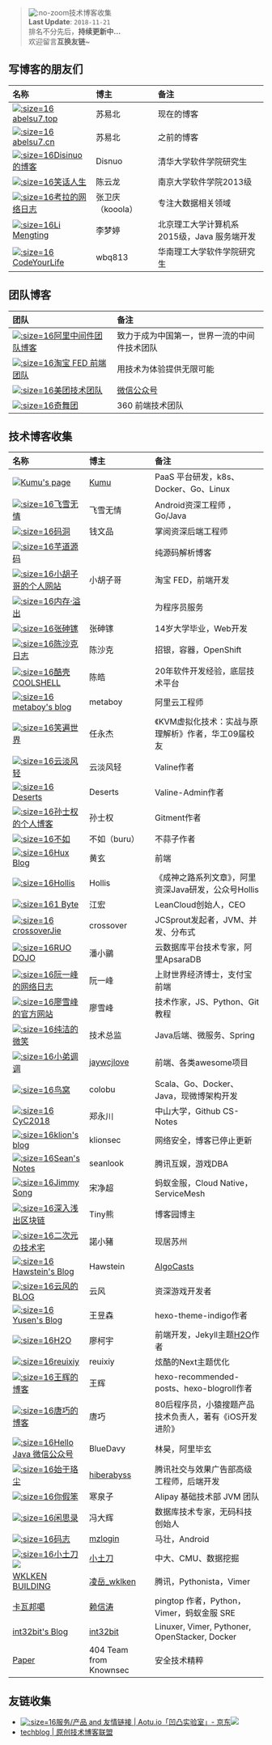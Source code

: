 > ![](https://notes.abelsu7.top/_media/hexo.svg ':no-zoom')技术博客收集 <br>
> **Last Update**: `2018-11-21` <br>
> 排名不分先后，**持续更新中…** <br>
> 欢迎留言**互换友链**~

## 写博客的朋友们

| 名称 | 博主 | 备注 |
| :-- | :-- | :-- |
| [![](logo/abelsu7.ico ':size=16')abelsu7.top](https://abelsu7.top) | 苏易北 | 现在的博客 |
| [![](logo/abelsu7.ico ':size=16')abelsu7.cn](https://abelsu7.cn) | 苏易北 | 之前的博客 |
| [![](logo/disinuo.png ':size=16')Disinuo的博客](https://disinuo.me) | Disnuo | 清华大学软件学院研究生 |
| [![](logo/cylong.ico ':size=16')笑话人生](http://www.cylong.com) | 陈云龙 | 南京大学软件学院2013级 |
| [![](logo/kooola.png ':size=16')考拉的网络日志](https://www.kooola.com) | 张卫庆（kooola） | 专注大数据相关领域 |
| [![](logo/limengting.ico ':size=16')Li Mengting](https://limengting.site) | 李梦婷 | 北京理工大学计算机系2015级，Java 服务端开发 |
| [![](logo/codeyourlife.ico ':size=16')CodeYourLife](http://codeyourlife.cn/index.html) | wbq813 | 华南理工大学软件学院研究生 |

## 团队博客

| 团队 | 备注 |
| :-- | :-- |
| [![](logo/aliware.ico ':size=16')阿里中间件团队博客](http://jm.taobao.org/)<img src='https://notes.abelsu7.top/_media/star.svg' alt data-no-zoom></img> | 致力于成为中国第一，世界一流的中间件技术团队 |
| [![](logo/taobaofed.ico ':size=16')淘宝 FED 前端团队](http://taobaofed.org/) | 用技术为体验提供无限可能 |
| [![](logo/meituan.ico ':size=16')美团技术团队](https://tech.meituan.com/) | [微信公众号](https://tech.meituan.com/about) |
| [![](logo/360.ico ':size=16')奇舞团](https://75team.com/post/list) | 360 前端技术团队 |

## 技术博客收集

| 名称 | 博主 | 备注 |
| :-- | :-- | :-- |
| [![](logo/linux.svg)Kumu's page](https://opskumu.com) | [Kumu](https://github.com/opskumu) | PaaS 平台研发，k8s、Docker、Go、Linux |
| [![](logo/flysnow.ico ':size=16')飞雪无情](https://www.flysnow.org)<img src='https://notes.abelsu7.top/_media/star.svg' alt data-no-zoom></img> | 飞雪无情 | Android资深工程师 ，Go/Java |
| [![](logo/madong.jpg ':size=16')码洞](https://zhuanlan.zhihu.com/codehole)<img src='https://notes.abelsu7.top/_media/star.svg' alt data-no-zoom></img> | 钱文品 | 掌阅资深后端工程师 |
| [![](logo/yudao.ico ':size=16')芋道源码](http://www.iocoder.cn) | | 纯源码解析博客 |
| [![](logo/barretlee.ico ':size=16')小胡子哥的个人网站](https://www.barretlee.com/)<img src='https://notes.abelsu7.top/_media/star.svg' alt data-no-zoom></img> | 小胡子哥 | 淘宝 FED，前端开发 |
| [![](logo/oom.ico ':size=16')内存·溢出](http://outofmemory.cn/#csdn) | | 为程序员服务 |
| [![](logo/zsj.ico ':size=16')张砷镓](http://zhangshenjia.com) | 张砷镓 | 14岁大学毕业，Web开发 |
| [![](logo/chenshake.ico ':size=16')陈沙克日志](http://www.chenshake.com/) | 陈沙克 | 招银，容器，OpenShift |
| [![](logo/coolshell.ico ':size=16')酷壳 COOLSHELL](https://coolshell.cn) | 陈皓 | 20年软件开发经验，底层技术平台 |
| [![](logo/metaboy.ico ':size=16')metaboy's blog](http://wangyuxiong.com) | metaboy | 阿里云工程师 |
| [![](logo/smilejay.jpg ':size=16')笑遍世界](http://smilejay.com)<img src='https://notes.abelsu7.top/_media/star.svg' alt data-no-zoom></img> | 任永杰 |《KVM虚拟化技术：实战与原理解析》作者，华工09届校友 |
| [![](logo/ioliu.jpg ':size=16')云淡风轻](https://ioliu.cn) | 云淡风轻 | Valine作者 |
| [![](logo/deserts.png ':size=16')Deserts](https://panjunwen.com) | Deserts | Valine-Admin作者 |
| [![](logo/imsun.ico ':size=16')孙士权的个人博客](https://imsun.net/posts/gitment-introduction/) | 孙士权 | Gitment作者 |
| [![](logo/ibruce.ico ':size=16')不如](http://ibruce.info/2015/04/04/busuanzi/) | 不如（buru）| 不蒜子作者 |
| [![](logo/hux.ico ':size=16')Hux Blog](http://huangxuan.me) | 黄玄 | 前端 |
| [![](logo/hollis.png ':size=16')Hollis](http://www.hollischuang.com)<img src='https://notes.abelsu7.top/_media/star.svg' alt data-no-zoom></img> | Hollis |《成神之路系列文章》，阿里资深Java研发，公众号Hollis |
| [![](logo/leancloud.ico ':size=16')1 Byte](https://1byte.io) | 江宏 | LeanCloud创始人，CEO |
| [![](logo/crossoverjie.png ':size=16')crossoverJie](https://crossoverjie.top)<img src='https://notes.abelsu7.top/_media/star.svg' alt data-no-zoom></img> | crossover | JCSprout发起者，JVM、并发、分布式 |
| [![](logo/jamespan.ico ':size=16')RUO DOJO](https://blog.jamespan.me) | 潘小鶸 | 云数据库平台技术专家，阿里ApsaraDB |
| [![](logo/ruanyifeng.ico ':size=16')阮一峰的网络日志](http://www.ruanyifeng.com/home.html)<img src='https://notes.abelsu7.top/_media/star.svg' alt data-no-zoom></img> | 阮一峰 | 上财世界经济博士，支付宝前端 |
| [![](logo/liaoxuefeng.ico ':size=16')廖雪峰的官方网站](https://www.liaoxuefeng.com)<img src='https://notes.abelsu7.top/_media/star.svg' alt data-no-zoom></img> | 廖雪峰 | 技术作家，JS、Python、Git教程 |
| [![](logo/ityouknow.ico ':size=16')纯洁的微笑](http://www.ityouknow.com)<img src='https://notes.abelsu7.top/_media/star.svg' alt data-no-zoom></img> | 技术总监 | Java后端、微服务、Spring |
| [![](logo/wangchujiang.ico ':size=16')小弟调调](https://wangchujiang.com) | [jaywcjlove](https://github.com/jaywcjlove) | 前端、各类awesome项目 |
| [![](logo/golang.ico ':size=16')鸟窝](https://colobu.com) | colobu | Scala、Go、Docker、Java，现微博架构开发 |
| [![](logo/cyc.png ':size=16')CyC2018](https://cyc2018.github.io/page.html) | 郑永川 | 中山大学，Github CS-Notes |
| [![](logo/klion.jpg ':size=16')klion's blog](https://klionsec.github.io) | klionsec | 网络安全，博客已停止更新 |
| [![](logo/sean.png ':size=16')Sean's Notes](http://seanlook.com) | seanlook | 腾讯互娱，游戏DBA |
| [![](logo/jimmysong.png ':size=16')Jimmy Song](https://jimmysong.io)<img src='https://notes.abelsu7.top/_media/star.svg' alt data-no-zoom></img> | 宋净超 | 蚂蚁金服，Cloud Native，ServiceMesh |
| [![](logo/cnblogs.ico ':size=16')深入浅出区块链](http://www.cnblogs.com/tinyxiong/) | Tiny熊 | 博客园博主 |
| [![](logo/nuoxiaozhu.ico ':size=16')二次元の技术宅](https://www.maoxuner.cn) | 諾小豬 | 现居苏州 |
| [![](logo/hawstein.ico ':size=16')Hawstein's Blog](http://www.hawstein.com) | Hawstein | [AlgoCasts](https://algocasts.io) |
| [![](logo/yunfeng.ico ':size=16')云风的BLOG](https://blog.codingnow.com) | 云风| 资深游戏开发者 |
| [![](logo/yusen.ico ':size=16')Yusen's Blog](https://imys.net/) | 王昱森 | hexo-theme-indigo作者 |
| [![](logo/liaokeyu.ico ':size=16')H2O](http://liaokeyu.com) | 廖柯宇 | 前端开发，Jekyll主题[H2O](http://liaokeyu.com/技术/2017/04/18/new-theme-h2o.html)作者 |
| [![](logo/reuixiy.ico ':size=16')reuixiy](https://reuixiy.github.io) | reuixiy | 炫酷的Next主题优化 |
| [![](logo/wanghui.png ':size=16')王辉的博客](http://hui-wang.info) | 王辉 | hexo-recommended-posts、hexo-blogroll作者 |
| [![](logo/devtang.png ':size=16')唐巧的博客](http://blog.devtang.com) | 唐巧 | 80后程序员，小猿搜题产品技术负责人，著有《iOS开发进阶》|
| [![](logo/hellojava.jpg ':size=16')Hello Java 微信公众号](http://hellojava.info) | BlueDavy | 林昊，阿里毕玄 |
| [![](logo/hiberabyss.jpeg ':size=16')始于珞尘](https://hiberabyss.github.io) | [hiberabyss](https://github.com/hiberabyss) | 腾讯社交与效果广告部高级工程师，后端开发 |
| [![](logo/nijiaben.ico ':size=16')你假笨](http://lovestblog.cn/)<img src='https://notes.abelsu7.top/_media/star.svg' alt data-no-zoom></img> | 寒泉子 | Alipay 基础技术部 JVM 团队 |
| [![](logo/fenng.ico ':size=16')闲思录](http://dbanotes.net/)<img src='https://notes.abelsu7.top/_media/star.svg' alt data-no-zoom></img> | 冯大辉 | 数据库技术专家，无码科技创始人 |
| [![](logo/mzlogin.ico ':size=16')码志](https://mazhuang.org/) | [mzlogin](https://github.com/mzlogin) | 马壮，Android |
| [![](logo/xiaotudao.ico ':size=16')小土刀![](logo/star.svg)](https://wdxtub.com/) | [小土刀](https://github.com/wdxtub) | 中大、CMU、数据挖掘 |
| [WKLKEN BUILDING](http://www.wklken.me) | [凌岳_wklken](https://github.com/wklken) | 腾讯，Pythonista，Vimer |
| [卡瓦邦噶](https://www.kawabangga.com) | [赖信涛](https://github.com/laixintao) | pingtop 作者，Python，Vimer，蚂蚁金服 SRE |
| [int32bit's Blog](http://int32bit.me) | [int32bit](https://github.com/int32bit) | Linuxer, Vimer, Pythoner, OpenStacker, Docker |
| [Paper](https://paper.seebug.org) | 404 Team from Knownsec | 安全技术精粹 |

## 友链收集

- [![](logo/aotu.png ':size=16')服务/产品 and 友情链接 | Aotu.io「凹凸实验室」- 京东![](logo/star.svg)](https://aotu.io/)
- [techblog | 原创技术博客联盟](http://techblog.pub)